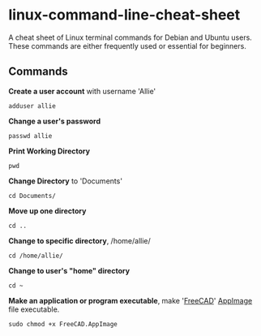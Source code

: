 # linux-command-line-cheat-sheet
A cheat sheet of Linux terminal commands for Debian and Ubuntu users. These commands are either frequently used or essential for beginners.

## Commands

**Create a user account** with username 'Allie'
```
adduser allie
```

**Change a user's password**
```
passwd allie
```

**Print Working Directory**
```
pwd
```

**Change Directory** to 'Documents'
```
cd Documents/
```

**Move up one directory**
```
cd ..
```

**Change to specific directory**, /home/allie/
```
cd /home/allie/
```

**Change to user's "home" directory**
```
cd ~
```

**Make an application or program executable**, make '[FreeCAD](https://www.freecadweb.org/)' [AppImage](https://appimage.org/) file executable.
```
sudo chmod +x FreeCAD.AppImage
```
